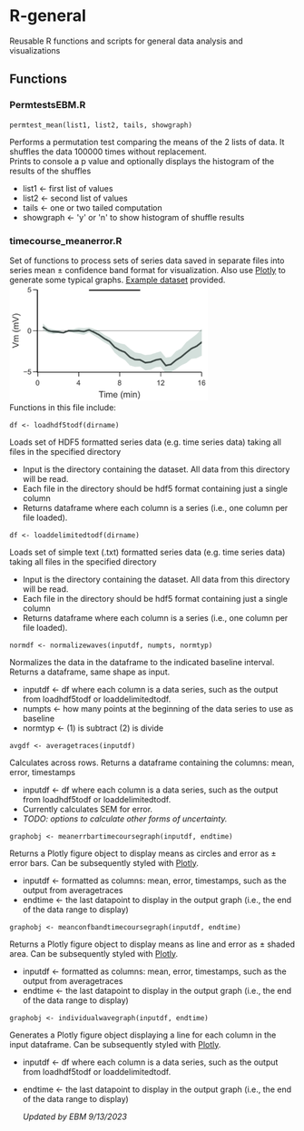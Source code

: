 # R-general
Reusable R functions and scripts for general data analysis and visualizations
## Functions
### PermtestsEBM.R    
```
permtest_mean(list1, list2, tails, showgraph)
```   
Performs a permutation test comparing the means of the 2 lists of data. It shuffles the data 100000 times without replacement.  
Prints to console a p value and optionally displays the histogram of the results of the shuffles
- list1 <- first list of values  
- list2 <- second list of values  
- tails <- one or two tailed computation  
- showgraph <- 'y' or 'n' to show histogram of shuffle results  

### timecourse_meanerror.R  
Set of functions to process sets of series data saved in separate files into series mean ± confidence band format for visualization. Also use [Plotly](https://plotly.com/r/) to generate some typical graphs. [Example dataset](ex-timeseries-data) provided.  
<img src="timecourse_ex.png" alt="example plot" width="350"/>   
Functions in this file include:  
```
df <- loadhdf5todf(dirname)
```
Loads set of HDF5 formatted series data (e.g. time series data) taking all files in the specified directory  
- Input is the directory containing the dataset. All data from this directory will be read.
- Each file in the directory should be hdf5 format containing just a single column
- Returns dataframe where each column is a series (i.e., one column per file loaded).  

```
df <- loaddelimitedtodf(dirname)
```
Loads set of simple text (.txt) formatted series data (e.g. time series data) taking all files in the specified directory  
- Input is the directory containing the dataset. All data from this directory will be read.
- Each file in the directory should be hdf5 format containing just a single column
- Returns dataframe where each column is a series (i.e., one column per file loaded).  

```
normdf <- normalizewaves(inputdf, numpts, normtyp)
```
Normalizes the data in the dataframe to the indicated baseline interval. Returns a dataframe, same shape as input.
- inputdf <- df where each column is a data series, such as the output from loadhdf5todf or loaddelimitedtodf.   
- numpts <- how many points at the beginning of the data series to use as baseline   
- normtyp <- (1) is subtract (2) is divide  

```
avgdf <- averagetraces(inputdf)
```
Calculates across rows. Returns a dataframe containing the columns: mean, error, timestamps
- inputdf <- df where each column is a data series, such as the output from loadhdf5todf or loaddelimitedtodf.
- Currently calculates SEM for error.
- *TODO: options to calculate other forms of uncertainty.*  

```
graphobj <- meanerrbartimecoursegraph(inputdf, endtime)
```
Returns a Plotly figure object to display means as circles and error as ± error bars.  Can be subsequently styled with [Plotly](https://plotly.com/r/).  
- inputdf <- formatted as columns: mean, error, timestamps, such as the output from averagetraces
- endtime <- the last datapoint to display in the output graph (i.e., the end of the data range to display)  

```
graphobj <- meanconfbandtimecoursegraph(inputdf, endtime)
```
Returns a Plotly figure object to display means as line and error as ± shaded area.  Can be subsequently styled with [Plotly](https://plotly.com/r/).  
- inputdf <- formatted as columns: mean, error, timestamps, such as the output from averagetraces
- endtime <- the last datapoint to display in the output graph (i.e., the end of the data range to display)  

```
graphobj <- individualwavegraph(inputdf, endtime)
```  
Generates a Plotly figure object displaying a line for each column in the input dataframe. Can be subsequently styled with [Plotly](https://plotly.com/r/).  
- inputdf <- df where each column is a data series, such as the output from loadhdf5todf or loaddelimitedtodf.
- endtime <- the last datapoint to display in the output graph (i.e., the end of the data range to display)




  *Updated by EBM 9/13/2023*

